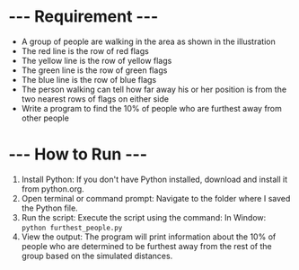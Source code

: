 # --- Requirement --- 
- A group of people are walking in the area as shown in the illustration
- The red line is the row of red flags
- The yellow line is the row of yellow flags
- The green line is the row of green flags
- The blue line is the row of blue flags
- The person walking can tell how far away his or her position is from the two nearest rows of flags on either side
- Write a program to find the 10% of people who are furthest away from other people

# --- How to Run ---
1. Install Python: If you don't have Python installed, download and install it from python.org.
2. Open terminal or command prompt: Navigate to the folder where I saved the Python file.
3. Run the script: Execute the script using the command:
    In Window:
    ```python furthest_people.py```
4. View the output: The program will print information about the 10% of people who are determined to be furthest away from the rest of the group based on the simulated distances.